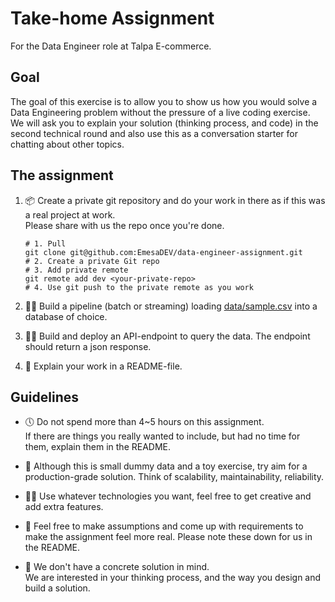 # Take-home Assignment
For the Data Engineer role at Talpa E-commerce.

## Goal

The goal of this exercise is to allow you to show us how you would solve a Data Engineering problem without the pressure of a live coding exercise. We will ask you to explain your solution (thinking process, and code) in the second technical round and also use this as a conversation starter for chatting about other topics.

## The assignment

1. 📦 Create a private git repository and do your work in there as if this was a real project at work.  
Please share with us the repo once you're done.  

    ```
    # 1. Pull
    git clone git@github.com:EmesaDEV/data-engineer-assignment.git
    # 2. Create a private Git repo
    # 3. Add private remote
    git remote add dev <your-private-repo>
    # 4. Use git push to the private remote as you work
    ```

1. 👨‍🔧 Build a pipeline (batch or streaming) loading [data/sample.csv](data/sample.csv) into a database of choice.

2. 👨‍🔧 Build and deploy an API-endpoint to query the data. The endpoint should return a json response.

3. 📓 Explain your work in a README-file.

## Guidelines

- 🕔 Do not spend more than 4~5 hours on this assignment.  
If there are things you really wanted to include, but had no time for them, explain them in the README.

- 🚀 Although this is small dummy data and a toy exercise, try aim for a production-grade solution. Think of scalability, maintainability, reliability.

- 👨‍💻 Use whatever technologies you want, feel free to get creative and add extra features.

- 🤔 Feel free to make assumptions and come up with requirements to make the assignment feel more real. Please note these down for us in the README.

- 💭 We don't have a concrete solution in mind.  
  We are interested in your thinking process, and the way you design and build a solution.
